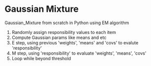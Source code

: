 # Gaussian Mixture
Gaussian_Mixture from scratch in Python using EM algorithm    

1. Randomly assign responsibility values to each item
2. Compute Gaussian params like means and etc
3. E step, using previous 'weights', 'means' and 'covs' to evalute 'responsibility'
4. M step, using 'responsibility' to evaluate 'weights', 'means', 'covs'
5. Loop while beyond threshold
